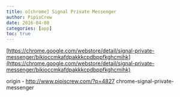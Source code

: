 ```yaml
---
title: o[chrome] Signal Private Messenger
author: PipisCrew
date: 2016-04-08
categories: [app]
toc: true
---
```


[https://chrome.google.com/webstore/detail/signal-private-messenger/bikioccmkafdpakkkcpdbppfkghcmihk](https://chrome.google.com/webstore/detail/signal-private-messenger/bikioccmkafdpakkkcpdbppfkghcmihk)

origin - http://www.pipiscrew.com/?p=4827 chrome-signal-private-messenger